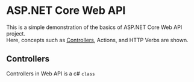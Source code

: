 # ASP.NET Core Web API

This is a simple demonstration of the basics of ASP.NET Core Web API project.\
Here, concepts such as [Controllers](#controllers), Actions, and HTTP Verbs are shown.

## Controllers
Controllers in Web API is a c# `class`
